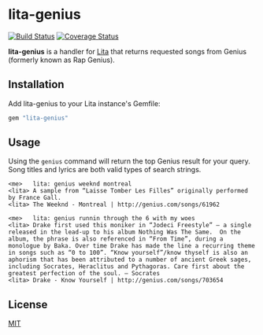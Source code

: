 # lita-genius

[![Build Status](https://travis-ci.org/tristaneuan/lita-genius.png?branch=master)](https://travis-ci.org/tristaneuan/lita-genius)
[![Coverage Status](https://coveralls.io/repos/tristaneuan/lita-genius/badge.png)](https://coveralls.io/r/tristaneuan/lita-genius)

**lita-genius** is a handler for [Lita](https://github.com/jimmycuadra/lita) that returns requested songs from Genius (formerly known as Rap Genius).

## Installation

Add lita-genius to your Lita instance's Gemfile:

``` ruby
gem "lita-genius"
```

## Usage

Using the `genius` command will return the top Genius result for your query. Song titles and lyrics are both valid types of search strings.
```
<me>   lita: genius weeknd montreal
<lita> A sample from “Laisse Tomber Les Filles” originally performed by France Gall.
<lita> The Weeknd - Montreal | http://genius.com/songs/61962

<me>   lita: genius runnin through the 6 with my woes
<lita> Drake first used this moniker in “Jodeci Freestyle” — a single released in the lead-up to his album Nothing Was The Same.  On the album, the phrase is also referenced in “From Time”, during a monologue by Baka. Over time Drake has made the line a recurring theme in songs such as “0 to 100”. “Know yourself”/know thyself is also an aphorism that has been attributed to a number of ancient Greek sages, including Socrates, Heraclitus and Pythagoras. Care first about the greatest perfection of the soul. — Socrates
<lita> Drake - Know Yourself | http://genius.com/songs/703654
```

## License

[MIT](http://opensource.org/licenses/MIT)
